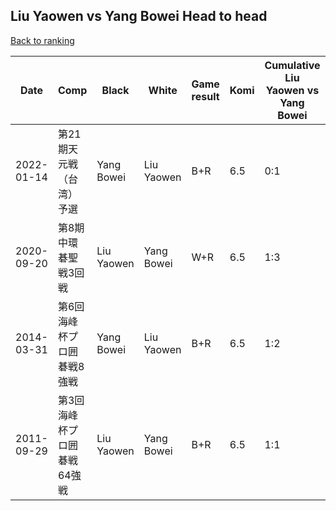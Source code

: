 ## Liu Yaowen vs Yang Bowei Head to head

[Back to ranking](../../index.md)




| **Date** | **Comp** | **Black** | **White** | **Game result** | **Komi** | **Cumulative Liu Yaowen vs Yang Bowei** | **Liu Yaowen streak** | **Yang Bowei streak** | 
| --- | --- | --- | --- | --- | --- | --- | --- | --- |
| 2022-01-14 | 第21期天元戦（台湾）予選 | Yang Bowei | Liu Yaowen | B+R | 6.5 | 0:1 | 0 | 1 | 
| 2020-09-20 | 第8期中環碁聖戦3回戦 | Liu Yaowen | Yang Bowei | W+R | 6.5 | 1:3 | 0 | 2 | 
| 2014-03-31 | 第6回海峰杯プロ囲碁戦8強戦 | Yang Bowei | Liu Yaowen | B+R | 6.5 | 1:2 | 0 | 1 | 
| 2011-09-29 | 第3回海峰杯プロ囲碁戦64強戦 | Liu Yaowen | Yang Bowei | B+R | 6.5 | 1:1 | 1 | 0 |




